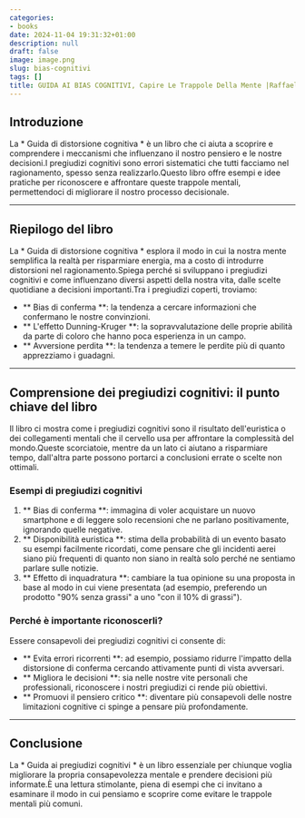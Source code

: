 ```yaml
---
categories:
- books
date: 2024-11-04 19:31:32+01:00
description: null
draft: false
image: image.png
slug: bias-cognitivi
tags: []
title: GUIDA AI BIAS COGNITIVI, Capire Le Trappole Della Mente |Raffaele Gaito
---
```


## Introduzione
La * Guida di distorsione cognitiva * è un libro che ci aiuta a scoprire e comprendere i meccanismi che influenzano il nostro pensiero e le nostre decisioni.I pregiudizi cognitivi sono errori sistematici che tutti facciamo nel ragionamento, spesso senza realizzarlo.Questo libro offre esempi e idee pratiche per riconoscere e affrontare queste trappole mentali, permettendoci di migliorare il nostro processo decisionale.

---

## Riepilogo del libro
La * Guida di distorsione cognitiva * esplora il modo in cui la nostra mente semplifica la realtà per risparmiare energia, ma a costo di introdurre distorsioni nel ragionamento.Spiega perché si sviluppano i pregiudizi cognitivi e come influenzano diversi aspetti della nostra vita, dalle scelte quotidiane a decisioni importanti.Tra i pregiudizi coperti, troviamo:
- ** Bias di conferma **: la tendenza a cercare informazioni che confermano le nostre convinzioni.
- ** L'effetto Dunning-Kruger **: la sopravvalutazione delle proprie abilità da parte di coloro che hanno poca esperienza in un campo.
- ** Avversione perdita **: la tendenza a temere le perdite più di quanto apprezziamo i guadagni.

---

## Comprensione dei pregiudizi cognitivi: il punto chiave del libro
Il libro ci mostra come i pregiudizi cognitivi sono il risultato dell'euristica o dei collegamenti mentali che il cervello usa per affrontare la complessità del mondo.Queste scorciatoie, mentre da un lato ci aiutano a risparmiare tempo, dall'altra parte possono portarci a conclusioni errate o scelte non ottimali.

### Esempi di pregiudizi cognitivi
1. ** Bias di conferma **: immagina di voler acquistare un nuovo smartphone e di leggere solo recensioni che ne parlano positivamente, ignorando quelle negative.
2. ** Disponibilità euristica **: stima della probabilità di un evento basato su esempi facilmente ricordati, come pensare che gli incidenti aerei siano più frequenti di quanto non siano in realtà solo perché ne sentiamo parlare sulle notizie.
3. ** Effetto di inquadratura **: cambiare la tua opinione su una proposta in base al modo in cui viene presentata (ad esempio, preferendo un prodotto "90% senza grassi" a uno "con il 10% di grassi").

### Perché è importante riconoscerli?
Essere consapevoli dei pregiudizi cognitivi ci consente di:
- ** Evita errori ricorrenti **: ad esempio, possiamo ridurre l'impatto della distorsione di conferma cercando attivamente punti di vista avversari.
- ** Migliora le decisioni **: sia nelle nostre vite personali che professionali, riconoscere i nostri pregiudizi ci rende più obiettivi.
- ** Promuovi il pensiero critico **: diventare più consapevoli delle nostre limitazioni cognitive ci spinge a pensare più profondamente.

---

## Conclusione
La * Guida ai pregiudizi cognitivi * è un libro essenziale per chiunque voglia migliorare la propria consapevolezza mentale e prendere decisioni più informate.È una lettura stimolante, piena di esempi che ci invitano a esaminare il modo in cui pensiamo e scoprire come evitare le trappole mentali più comuni.